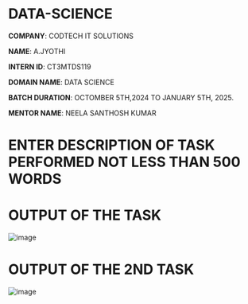 # DATA-SCIENCE

**COMPANY**: CODTECH IT SOLUTIONS

**NAME**: A.JYOTHI

**INTERN ID**: CT3MTDS119

**DOMAIN NAME**: DATA SCIENCE 

**BATCH DURATION**: OCTOMBER 5TH,2024 TO JANUARY 5TH, 2025.

**MENTOR NAME**: NEELA SANTHOSH KUMAR 

# ENTER DESCRIPTION OF TASK PERFORMED NOT LESS THAN 500 WORDS 

# OUTPUT OF THE TASK

![image](https://github.com/user-attachments/assets/eaa05179-f0cb-485b-ae33-0451aa877964)

# OUTPUT OF THE 2ND TASK

![image](https://github.com/user-attachments/assets/3dfb2968-0cd3-433e-8487-c3f28104d8ea)

